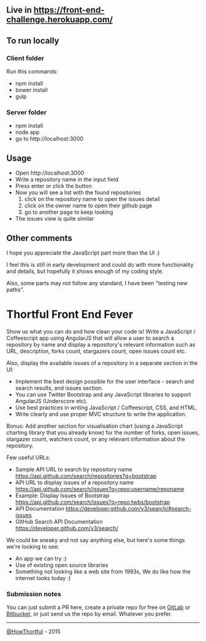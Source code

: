 ## Live in https://front-end-challenge.herokuapp.com/

## To run locally

### Client folder

Run this commands:

* npm install
* bower install
* gulp

### Server folder

* npm install
* node app
* go to http://localhost:3000

## Usage

* Open http://localhost:3000
* Write a repository name in the input field
* Press enter or click the button
* Now you will see a list with the found repositories
    1) click on the repository name to open the issues detail
    2) click on the owner name to open their github page
    3) go to another page to keep looking
* The issues view is quite similar

## Other comments

I hope you appreciate the JavaScript part more than the UI :)

I feel this is still in early development and could do with more functionality and details, but hopefully it shows enough of my coding style. 

Also, some parts may not follow any standard, I have been "testing new paths".


# Thortful Front End Fever

Show us what you can do and how clean your code is! Write a JavaScript / Coffeescript app using AngularJS that will allow a user to search a repository by name and display a repository's relevant information such as URL, description, forks count, stargazers count, open issues count etc.

Also, display the available issues of a repository in a separate section in the UI:

* Implement the best design possible for the user interface - search and search results, and issues section.
* You can use Twitter Bootstrap and any JavaScript libraries to support AngularJS (Underscore etc).
* Use best practices in writing JavaScript / Coffeescript, CSS, and HTML.
* Write clearly and use proper MVC structure to write the application.

Bonus: Add another section for visualisation chart (using a JavaScript charting library that you already know) for the number of forks, open issues, stargazer count, watchers count, or any relevant information about the repository.

Few useful URLs:
* Sample API URL to search by repository name	https://api.github.com/search/repositories?q=bootstrap
* API URL to display issues of a repository name	https://api.github.com/search/issues?q=repo:username/reponame
* Example: Display Issues of Bootstrap	https://api.github.com/search/issues?q=repo:twbs/bootstrap
* API Documentation	https://developer.github.com/v3/search/#search-issues
* GItHub Search API Documentation	https://developer.github.com/v3/search/ 

We could be sneaky and not say anything else, but here's some things we're looking to see:

* An app we can try :)
* Use of existing open source libraries
* Something not looking like a web site from 1993s, We do like how the internet looks today :)

### Submission notes

You can just submit a PR here, create a private repo for free on [GitLab](https://www.gitlab.com/?gclid=CLCBmaWM474CFaMSwwodAqIAqw) or [Bitbucket](https://bitbucket.org/), or just send us the repo by email. Whatever you prefer.

---

[@HowThortful](https://thortful.com) - 2015
